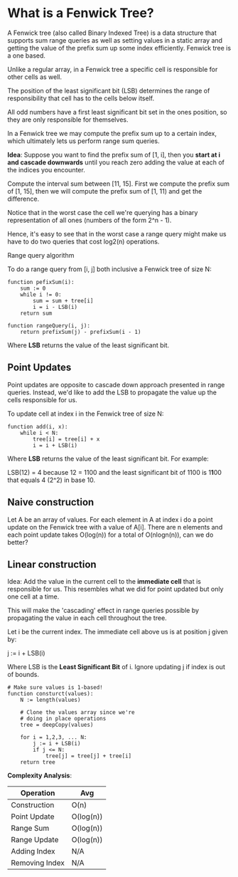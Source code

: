 # What is a Fenwick Tree?

A Fenwick tree (also called Binary Indexed Tree) is a data structure that supports sum range queries as well as 
setting values in a static array and getting the value of the prefix sum up some index efficiently. Fenwick tree
is a one based. 

Unlike a regular array, in a Fenwick tree a specific cell is responsible for other cells as well. 

The position of the least significant bit (LSB) determines the range of responsibility that cell has to the cells
below itself. 

All odd numbers have a first least significant bit set in the ones position, so they are only responsible for 
themselves. 

In a Fenwick tree we may compute the prefix sum up to a certain index, which ultimately lets us perform range 
sum queries.  

**Idea**: Suppose you want to find the prefix sum of [1, i], then you **start at i and cascade downwards** until you reach
zero adding the value at each of the indices you encounter. 

Compute the interval sum between [11, 15]. First we compute the prefix sum of [1, 15], then we will compute the prefix 
sum of [1, 11) and get the difference. 

Notice that in the worst case the cell we're querying has a binary representation of all ones (numbers of the form
2^n - 1).

Hence, it's easy to see that in the worst case a range query might make us have to do two queries that cost log2(n)
operations. 

Range query algorithm

To do a range query from [i, j] both inclusive a Fenwick tree of size N:

```
function pefixSum(i):
    sum := 0
    while i != 0:
        sum = sum + tree[i]
        i = i - LSB(i)
    return sum
    
function rangeQuery(i, j):
    return prefixSum(j) - prefixSum(i - 1) 
```

Where **LSB** returns the value of the least significant bit. 


## Point Updates

Point updates are opposite to cascade down approach presented in range queries. 
Instead, we'd like to add the LSB to propagate the value up the cells responsible for us. 

To update cell at index i in the Fenwick tree of size N:

```
function add(i, x):
    while i < N:
        tree[i] = tree[i] + x
        i = i + LSB(i)
```

Where **LSB** returns the value of the least significant bit. For example:

LSB(12) = 4 because 12 = 1100 and the least significant bit of 1100 is 1**1**00 that equals 4 (2^2)
in base 10.

## Naive construction

Let A be an array of values. For each element in A at index i do a point update on the Fenwick 
tree with a value of A[i]. There are n elements and each point update takes O(log(n)) for a total of
O(nlogn(n)), can we do better?

## Linear construction 

Idea: Add the value in the current cell to the **immediate cell** that is responsible for us. This 
resembles what we did for point updated but only one cell at a time. 

This will make the 'cascading' effect in range queries possible by propagating the value in each cell
throughout the tree. 

Let i be the current index. The immediate cell above us is at position j given by:

j := i + LSB(i)

Where LSB is the **Least Significant Bit** of i. Ignore updating j if index is out of bounds. 

```
# Make sure values is 1-based!
function consturct(values):
    N := length(values)
    
    # Clone the values array since we're 
    # doing in place operations 
    tree = deepCopy(values)
    
    for i = 1,2,3, ... N:
        j := i + LSB(i)
        if j <= N:
            tree[j] = tree[j] + tree[i] 
    return tree 
```

**Complexity Analysis**:

| Operation      | Avg       |
|----------------|-----------|
| Construction   | O(n)      |
| Point Update   | O(log(n)) |
| Range Sum      | O(log(n)) |
| Range Update   | O(log(n)) |
| Adding Index   | N/A       |
| Removing Index | N/A       |
